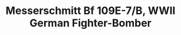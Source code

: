 ---
layout: product
title: "Messerschmitt Bf 109E-7/B, WWII German Fighter-Bomber             "
price: "TBA" 
desc: "Maketa"
img_path: "/assets/img/ICM 72135.webp"
brand: "N/A"
available: false
special_offer: false
new: false
soon: false
cat: "010000"
subcat: "013600"
subsubcat: "0N/A"
sifra: "ICM 72135"
popular: false
---